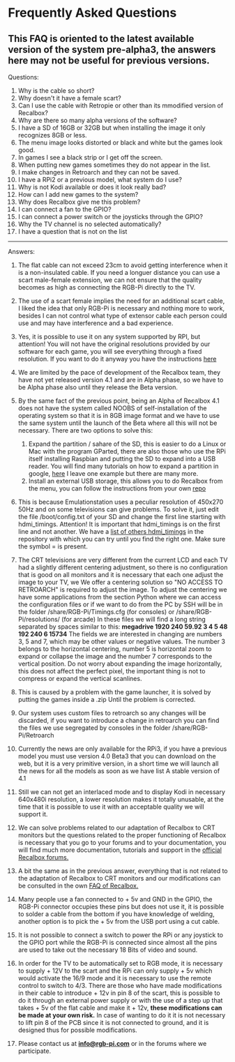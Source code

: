 # Frequently Asked Questions
## This FAQ is oriented to the latest available version of the system pre-alpha3, the answers here may not be useful for previous versions.

Questions:
1. Why is the cable so short?
2. Why doesn't it have a female scart?
3. Can I use the cable with Retropie or other than its mmodified version of Recalbox?
4. Why are there so many alpha versions of the software?
5. I have a SD of 16GB or 32GB but when installing the image it only recognizes 8GB or less.
6. The menu image looks distorted or black and white but the games look good.
7. In games I see a black strip or I get off the screen.
8. When putting new games sometimes they do not appear in the list.
9. I make changes in Retroarch and they can not be saved.
10. I have a RPi2 or a previous model, what system do I use?
11. Why is not Kodi available or does it look really bad?
12. How can I add new games to the system?
13. Why does Recalbox give me this problem?
14. I can connect a fan to the GPIO?
15. I can connect a power switch or the joysticks through the GPIO?
16. Why the TV channel is no selected automatically?
17. I have a question that is not on the list
---------------------------------------------------------------------------------------------------
Answers:
1. The flat cable can not exceed 23cm to avoid getting interference when it is a non-insulated cable.
If you need a longuer distance you can use a scart male-female extension, we can not ensure that the quality becomes as         high as connecting the RGB-Pi directly to the TV.

2. The use of a scart female implies the need for an additional scart cable, I liked the idea that only RGB-Pi is necessary and nothing more to work, besides I can not control what type of extensor cable each person could use and may have interference and a bad experience.

3. Yes, it is possible to use it on any system supported by RPI, but attention! You will not have the original resolutions provided by our software for each game, you will see everything through a fixed resolution.
If you want to do it anyway you have the instructions [here](https://github.com/mortaca/RGB-Pi/blob/master/README.md)

4. We are limited by the pace of development of the Recalbox team, they have not yet released version 4.1 and are in Alpha phase, so we have to be Alpha phase also until they release the Beta version.

5. By the same fact of the previous point, being an Alpha of Recalbox 4.1 does not have the system called NOOBS of self-installation of the operating system so that it is in 8GB image format and we have to use the same system until the launch of the Beta where all this will not be necessary.
There are two options to solve this:
    1. Expand the partition / sahare of the SD, this is easier to do a Linux or Mac with the program GParted, there are also those who use the RPi itself installing Raspbian and putting the SD to expand into a USB reader.
You will find many tutorials on how to expand a partition in google, [here](https://www.partitionwizard.com/resizepartition/how-to-extend-volume-of-sd-card.html) I leave one example but there are many more.
    2. Install an external USB storage, this allows you to do Recalbox from the menu, you can follow the instructions from your own [repo](https://github.com/recalbox/recalbox-os/wiki/Use-an-external-usb-storage-device-on-recalbox-%28EN%29)

6. This is because Emulationstation uses a peculiar resolution of 450x270 50Hz and on some televisions can give problems.
To solve it, just edit the file /boot/config.txt of your SD and change the first line starting with hdmi_timings.
Attention! It is important that hdmi_timings is on the first line and not another.
We have a [list of others hdmi_timings](https://github.com/mortaca/RGB-Pi/blob/master/HDMI_Timings.txt)  in the repository with which you can try until you find the right one. Make sure the symbol = is present.

7. The CRT televisions are very different from the current LCD and each TV had a slightly different centering adjustment, so there is no configuration that is good on all monitors and it is necessary that each one adjust the image to your TV, we We offer a centering solution so "NO ACCESS TO RETROARCH" is required to adjust the image.
To adjust the centering we have some applications from the section Python where we can access the configuration files or if we want to do from the PC by SSH will be in the folder /share/RGB-Pi/Timings.cfg (for consoles) or /share/RGB-Pi/resolutions/ (for arcade)
In these files we will find a long string separated by spaces similar to this:
    **megadrive 1920 240 59.92 3 4 5 48 192 240 6 15734**
The fields we are interested in changing are numbers 3, 5 and 7, which may be other values or negative values.
The number 3 belongs to the horizontal centering, number 5 is horizontal zoom to expand or collapse the image and the number 7 corresponds to the vertical position.
Do not worry about expanding the image horizontally, this does not affect the perfect pixel, the important thing is not to compress or expand the vertical scanlines.

8. This is caused by a problem with the game launcher, it is solved by putting the games inside a .zip Until the problem is corrected.

9. Our system uses custom files to retroarch so any changes will be discarded, if you want to introduce a change in retroarch you can find the files we use segregated by consoles in the folder /share/RGB-Pi/Retroarch

10. Currently the news are only available for the RPi3, if you have a previous model you must use version 4.0 Beta3 that you can download on the web, but it is a very primitive version, in a short time we will launch all the news for all the models as soon as we have list A stable version of 4.1

11. Still we can not get an interlaced mode and to display Kodi in necessary 640x480i resolution, a lower resolution makes it totally unusable, at the time that it is possible to use it with an acceptable quality we will support it.

12. We can solve problems related to our adaptation of Recalbox to CRT monitors but the questions related to the proper functioning of Recalbox is necessary that you go to your forums and to your documentation, you will find much more documentation, tutorials and support in the [official Recalbox forums.](https://forum.recalbox.com/)

13. A bit the same as in the previous answer, everything that is not related to the adaptation of Recalbox to CRT monitors and our modifications can be consulted in the own [FAQ of Recalbox.](https://www.recalbox.com/faq)

14. Many people use a fan connected to + 5v and GND in the GPIO, the RGB-Pi connector occupies these pins but does not use it, it is possible to solder a cable from the bottom if you have knowledge of welding, another option is to pick the + 5v from the USB port using a cut cable.

15. It is not possible to connect a switch to power the RPi or any joystick to the GPIO port while the RGB-Pi is connected since almost all the pins are used to take out the necessary 18 Bits of video and sound.

16. In order for the TV to be automatically set to RGB mode, it is necessary to supply + 12V to the scart and the RPi can only supply + 5v which would activate the 16/9 mode and it is necessary to use the remote control to switch to 4/3.
There are those who have made modifications in their cable to introduce + 12v in pin 8 of the scart, this is possible to do it through an external power supply or with the use of a step up that takes + 5v of the flat cable and make it + 12v, **these modifications can be made at your own risk.**
In case of wanting to do it it is not necessary to lift pin 8 of the PCB since it is not connected to ground, and it is designed thus for possible modifications.

17. Please contact us at **info@rgb-pi.com** or in the forums where we participate.


    

